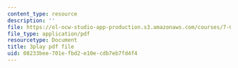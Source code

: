 ```yaml
---
content_type: resource
description: ''
file: https://ol-ocw-studio-app-production.s3.amazonaws.com/courses/7-01sc-fundamentals-of-biology-fall-2011/08233bee701efbd2e10ecdb7eb7fd4f4_TnpCMgtDPgk.pdf
file_type: application/pdf
resourcetype: Document
title: 3play pdf file
uid: 08233bee-701e-fbd2-e10e-cdb7eb7fd4f4
---
```

